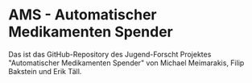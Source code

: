 # AMS - Automatischer Medikamenten Spender
Das ist das GitHub-Repository des Jugend-Forscht Projektes "Automatischer Medikamenten Spender" von Michael Meimarakis, Filip Bakstein und Erik Täll.
